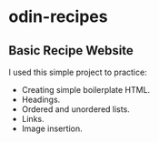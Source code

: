 # odin-recipes

## Basic Recipe Website

I used this simple project to practice:
* Creating simple boilerplate HTML.
* Headings.
* Ordered and unordered lists.
* Links.
* Image insertion.

